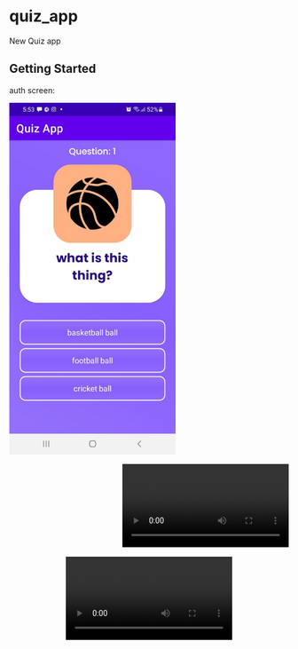 # quiz_app

New Quiz app

## Getting Started

auth screen:

<p align="left">
    <img src="video/img.png" alt="SR GUI opening window"
        width="300"/>
</p>

<p align="right">
    <video src="video/img_1.png" alt="SR GUI opening window"
        width="300"/>
</p>

<p align="center">
    <video src="video/quiz_app.mp4" alt="SR GUI opening window"
        width="300"/>
</p>